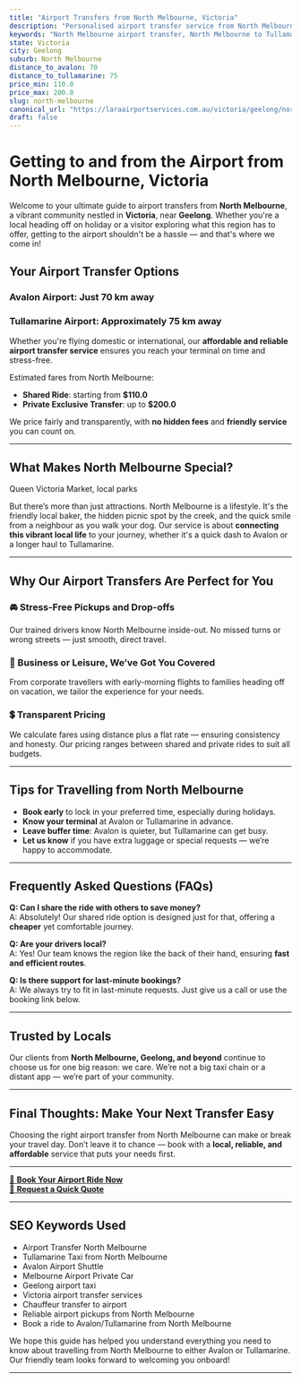 ```yaml
---
title: "Airport Transfers from North Melbourne, Victoria"
description: "Personalised airport transfer service from North Melbourne to Avalon and Tullamarine airports. Enjoy a smooth, affordable ride with us!"
keywords: "North Melbourne airport transfer, North Melbourne to Tullamarine, North Melbourne to Avalon, airport taxi North Melbourne, private airport transfer North Melbourne, shared ride North Melbourne, North Melbourne transfers, airport shuttle North Melbourne, book North Melbourne airport taxi, affordable North Melbourne airport transfer, North Melbourne airport transfer service, airport transfer Geelong, airport transfer Melbourne, Melbourne airport taxi, airport transfers Victoria, Tullamarine airport shuttle, Avalon airport transfers, Melbourne private transfer, airport transport services Melbourne"
state: Victoria
city: Geelong
suburb: North Melbourne
distance_to_avalon: 70
distance_to_tullamarine: 75
price_min: 110.0
price_max: 200.0
slug: north-melbourne
canonical_url: "https://laraairportservices.com.au/victoria/geelong/north-melbourne/"
draft: false
---
```


# Getting to and from the Airport from North Melbourne, Victoria

Welcome to your ultimate guide to airport transfers from **North Melbourne**, a vibrant community nestled in **Victoria**, near **Geelong**. Whether you're a local heading off on holiday or a visitor exploring what this region has to offer, getting to the airport shouldn't be a hassle — and that's where we come in!

## Your Airport Transfer Options

### Avalon Airport: Just 70 km away  
### Tullamarine Airport: Approximately 75 km away

Whether you're flying domestic or international, our **affordable and reliable airport transfer service** ensures you reach your terminal on time and stress-free.

Estimated fares from North Melbourne:
- **Shared Ride**: starting from **$110.0**
- **Private Exclusive Transfer**: up to **$200.0**

We price fairly and transparently, with **no hidden fees** and **friendly service** you can count on.

---

## What Makes North Melbourne Special?

Queen Victoria Market, local parks

But there’s more than just attractions. North Melbourne is a lifestyle. It's the friendly local baker, the hidden picnic spot by the creek, and the quick smile from a neighbour as you walk your dog. Our service is about **connecting this vibrant local life** to your journey, whether it's a quick dash to Avalon or a longer haul to Tullamarine.

---

## Why Our Airport Transfers Are Perfect for You

### 🚘 Stress-Free Pickups and Drop-offs
Our trained drivers know North Melbourne inside-out. No missed turns or wrong streets — just smooth, direct travel.

### 💼 Business or Leisure, We’ve Got You Covered
From corporate travellers with early-morning flights to families heading off on vacation, we tailor the experience for your needs.

### 💲 Transparent Pricing
We calculate fares using distance plus a flat rate — ensuring consistency and honesty. Our pricing ranges between shared and private rides to suit all budgets.

---

## Tips for Travelling from North Melbourne

- **Book early** to lock in your preferred time, especially during holidays.
- **Know your terminal** at Avalon or Tullamarine in advance.
- **Leave buffer time**: Avalon is quieter, but Tullamarine can get busy.
- **Let us know** if you have extra luggage or special requests — we’re happy to accommodate.

---

## Frequently Asked Questions (FAQs)

**Q: Can I share the ride with others to save money?**  
A: Absolutely! Our shared ride option is designed just for that, offering a **cheaper** yet comfortable journey.

**Q: Are your drivers local?**  
A: Yes! Our team knows the region like the back of their hand, ensuring **fast and efficient routes**.

**Q: Is there support for last-minute bookings?**  
A: We always try to fit in last-minute requests. Just give us a call or use the booking link below.

---

## Trusted by Locals

Our clients from **North Melbourne, Geelong, and beyond** continue to choose us for one big reason: we care. We’re not a big taxi chain or a distant app — we’re part of your community.

---

## Final Thoughts: Make Your Next Transfer Easy

Choosing the right airport transfer from North Melbourne can make or break your travel day. Don’t leave it to chance — book with a **local, reliable, and affordable** service that puts your needs first.

---

[📅 **Book Your Airport Ride Now**](https://laraairportservices.square.site/s/appointments)  
[📧 **Request a Quick Quote**](https://laraairportservices.square.site/contact-us)

---

## SEO Keywords Used
- Airport Transfer North Melbourne
- Tullamarine Taxi from North Melbourne
- Avalon Airport Shuttle
- Melbourne Airport Private Car
- Geelong airport taxi
- Victoria airport transfer services
- Chauffeur transfer to airport
- Reliable airport pickups from North Melbourne
- Book a ride to Avalon/Tullamarine from North Melbourne

We hope this guide has helped you understand everything you need to know about travelling from North Melbourne to either Avalon or Tullamarine. Our friendly team looks forward to welcoming you onboard!

---
